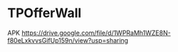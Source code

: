 # TPOfferWall
APK
https://drive.google.com/file/d/1WPRaMh1WZE8N-f80eLxkvvsGifUp159n/view?usp=sharing


